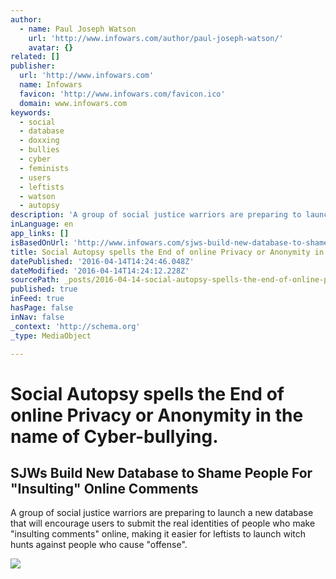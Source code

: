 ```yaml
---
author:
  - name: Paul Joseph Watson
    url: 'http://www.infowars.com/author/paul-joseph-watson/'
    avatar: {}
related: []
publisher:
  url: 'http://www.infowars.com'
  name: Infowars
  favicon: 'http://www.infowars.com/favicon.ico'
  domain: www.infowars.com
keywords:
  - social
  - database
  - doxxing
  - bullies
  - cyber
  - feminists
  - users
  - leftists
  - watson
  - autopsy
description: 'A group of social justice warriors are preparing to launch a new database that will encourage users to submit the real identities of people who make "insulting comments" online, making it easier for leftists to launch witch hunts against people who cause "offense".'
inLanguage: en
app_links: []
isBasedOnUrl: 'http://www.infowars.com/sjws-build-new-database-to-shame-people-for-insulting-online-comments/'
title: Social Autopsy spells the End of online Privacy or Anonymity in the name of Cyber-bullying.
datePublished: '2016-04-14T14:24:46.048Z'
dateModified: '2016-04-14T14:24:12.228Z'
sourcePath: _posts/2016-04-14-social-autopsy-spells-the-end-of-online-privacy-or-anonymity.md
published: true
inFeed: true
hasPage: false
inNav: false
_context: 'http://schema.org'
_type: MediaObject

---
```

# Social Autopsy spells the End of online Privacy or Anonymity in the name of Cyber-bullying.

<article style=""><h1>SJWs Build New Database to Shame People For "Insulting" Online Comments</h1><p>A group of social justice warriors are preparing to launch a new database that will encourage users to submit the real identities of people who make "insulting comments" online, making it easier for leftists to launch witch hunts against people who cause "offense".</p><img src="http://hw.infowars.com/wp-content/uploads/2016/04/130416autopsy.jpg" /></article>